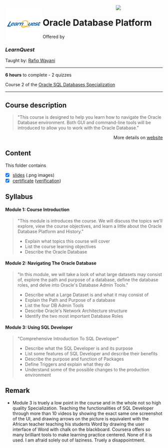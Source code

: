 <a href="https://www.coursera.org/learn/oracle-database-platform">
  <img src="/img/Oracle_SQL_logo.avif" width="150" align="right">
</a>

<img src="/img/LearnQuest_logo.png" width="120" align="left">

# Oracle Database Platform

Offered by 
### *LearnQuest*

Taught by: [Rafiq Wayani](https://www.coursera.org/instructor/~76307871)

---

**6 hours** to complete - 2 quizzes

Course 2 of the [Oracle SQL Databases Specialization](../) 

---

## Course description

>"This course is designed to help you learn how to navigate the Oracle Database environment. Both GUI and command-line tools will be introduced to allow you to work with the Oracle Database."

<p align="right">More details on <a href="https://www.coursera.org/learn/oracle-database-platform">website</a></p>

## Content
This folder contains 
- [x] [slides](./Slides) (.png images)
- [x] [certificate](./Coursera_Certificate_Oracle_Database_Platform.pdf) ([verification](https://coursera.org/verify/JF4E4HXR8788))

## Syllabus

#### Module 1: Course Introduction

>"This module is introduces the course. We will discuss the topics we'll explore, view the course objectives, and learn a little about the Oracle Database Platform and History."
>- Explain what topics this course will cover
>- List the course learning objectives
>- Describe the Oracle Database

#### Module 2: Navigating The Oracle Database

>"In this module, we will take a look of what large datasets may consist of, explore the path and purpose of a database, define the database roles, and delve into Oracle's Database Admin Tools."
>- Describe what a Large Dataset is and what it may consist of
>- Explain the Path and Purpose of a database
>- List the four DB Admin Tools
>- Describe Oracle's Network Architecture structure
>- Identify the two most important Database Roles

#### Module 3: Using SQL Developer

>"Comprehensive Introduction To SQL Developer"
>- Describe what the SQL Developer is and its purpose
>- List some features of SQL Developer and describe their benefits
>- Describe the purpose and function of Packages
>- Define Triggers and explain what they do
>- Understand some of the possible changes to the production environment

## Remark
- Module 3 is truely a low point in the course and in the whole not so high quality Specialization. Teaching the functionalities of SQL Developer through more than 10 videos by showing the exact same one screenshot of the UI, and drawing arrows on the picture is equivalent with the African teacher teaching his students Word by drawing the user interface of Word with chalk on the blackboard. Coursera offers so many brilliant tools to make learning practice centered. None of it is used. I am afraid solely out of laziness. Truely a disappointment. 
